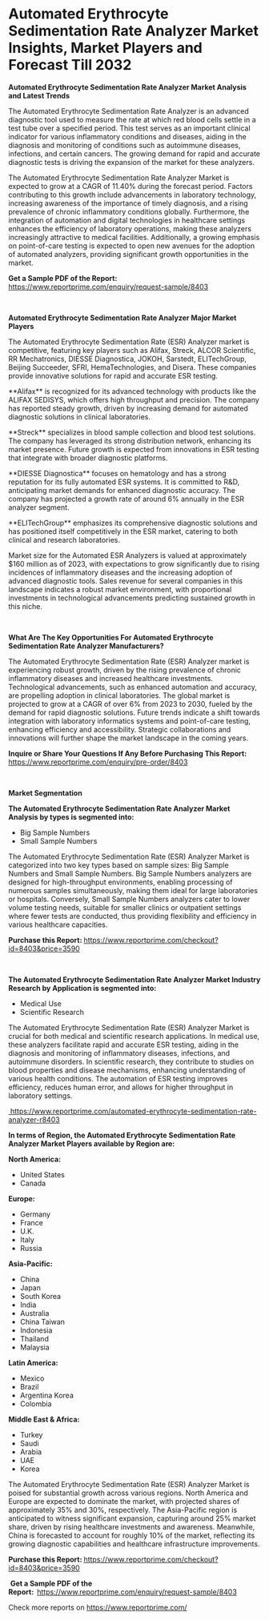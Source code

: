 <p><h1>Automated Erythrocyte Sedimentation Rate Analyzer Market Insights, Market Players and Forecast Till 2032</h1></p><p><strong>Automated Erythrocyte Sedimentation Rate Analyzer Market Analysis and Latest Trends</strong></p>
<p><p>The Automated Erythrocyte Sedimentation Rate Analyzer is an advanced diagnostic tool used to measure the rate at which red blood cells settle in a test tube over a specified period. This test serves as an important clinical indicator for various inflammatory conditions and diseases, aiding in the diagnosis and monitoring of conditions such as autoimmune diseases, infections, and certain cancers. The growing demand for rapid and accurate diagnostic tests is driving the expansion of the market for these analyzers.</p><p>The Automated Erythrocyte Sedimentation Rate Analyzer Market is expected to grow at a CAGR of 11.40% during the forecast period. Factors contributing to this growth include advancements in laboratory technology, increasing awareness of the importance of timely diagnosis, and a rising prevalence of chronic inflammatory conditions globally. Furthermore, the integration of automation and digital technologies in healthcare settings enhances the efficiency of laboratory operations, making these analyzers increasingly attractive to medical facilities. Additionally, a growing emphasis on point-of-care testing is expected to open new avenues for the adoption of automated analyzers, providing significant growth opportunities in the market.</p></p>
<p><strong>Get a Sample PDF of the Report:&nbsp;</strong> <a href="https://www.reportprime.com/enquiry/request-sample/8403?utm_campaign=3317&utm_medium=2&utm_source=Github&utm_content=ia&utm_term=19032025&utm_id=automated-erythrocyte-sedimentation-rate-analyzer">https://www.reportprime.com/enquiry/request-sample/8403</a></p>
<p>&nbsp;</p>
<p><strong>Automated Erythrocyte Sedimentation Rate Analyzer Major Market Players</strong></p>
<p><p>The Automated Erythrocyte Sedimentation Rate (ESR) Analyzer market is competitive, featuring key players such as Alifax, Streck, ALCOR Scientific, RR Mechatronics, DIESSE Diagnostica, JOKOH, Sarstedt, ELITechGroup, Beijing Succeeder, SFRI, HemaTechnologies, and Disera. These companies provide innovative solutions for rapid and accurate ESR testing.</p><p>**Alifax** is recognized for its advanced technology with products like the ALIFAX SEDISYS, which offers high throughput and precision. The company has reported steady growth, driven by increasing demand for automated diagnostic solutions in clinical laboratories. </p><p>**Streck** specializes in blood sample collection and blood test solutions. The company has leveraged its strong distribution network, enhancing its market presence. Future growth is expected from innovations in ESR testing that integrate with broader diagnostic platforms.</p><p>**DIESSE Diagnostica** focuses on hematology and has a strong reputation for its fully automated ESR systems. It is committed to R&D, anticipating market demands for enhanced diagnostic accuracy. The company has projected a growth rate of around 6% annually in the ESR analyzer segment.</p><p>**ELITechGroup** emphasizes its comprehensive diagnostic solutions and has positioned itself competitively in the ESR market, catering to both clinical and research laboratories. </p><p>Market size for the Automated ESR Analyzers is valued at approximately $160 million as of 2023, with expectations to grow significantly due to rising incidences of inflammatory diseases and the increasing adoption of advanced diagnostic tools. Sales revenue for several companies in this landscape indicates a robust market environment, with proportional investments in technological advancements predicting sustained growth in this niche.</p></p>
<p>&nbsp;</p>
<p><strong>What Are The Key Opportunities For Automated Erythrocyte Sedimentation Rate Analyzer Manufacturers?</strong></p>
<p><p>The Automated Erythrocyte Sedimentation Rate (ESR) Analyzer market is experiencing robust growth, driven by the rising prevalence of chronic inflammatory diseases and increased healthcare investments. Technological advancements, such as enhanced automation and accuracy, are propelling adoption in clinical laboratories. The global market is projected to grow at a CAGR of over 6% from 2023 to 2030, fueled by the demand for rapid diagnostic solutions. Future trends indicate a shift towards integration with laboratory informatics systems and point-of-care testing, enhancing efficiency and accessibility. Strategic collaborations and innovations will further shape the market landscape in the coming years.</p></p>
<p><strong>Inquire or Share Your Questions If Any Before Purchasing This Report:</strong> <a href="https://www.reportprime.com/enquiry/pre-order/8403?utm_campaign=3317&utm_medium=2&utm_source=Github&utm_content=ia&utm_term=19032025&utm_id=automated-erythrocyte-sedimentation-rate-analyzer">https://www.reportprime.com/enquiry/pre-order/8403</a></p>
<p>&nbsp;</p>
<p><strong>Market Segmentation</strong></p>
<p><strong>The Automated Erythrocyte Sedimentation Rate Analyzer Market Analysis by types is segmented into:</strong></p>
<p><ul><li>Big Sample Numbers</li><li>Small Sample Numbers</li></ul></p>
<p><p>The Automated Erythrocyte Sedimentation Rate (ESR) Analyzer Market is categorized into two key types based on sample sizes: Big Sample Numbers and Small Sample Numbers. Big Sample Numbers analyzers are designed for high-throughput environments, enabling processing of numerous samples simultaneously, making them ideal for large laboratories or hospitals. Conversely, Small Sample Numbers analyzers cater to lower volume testing needs, suitable for smaller clinics or outpatient settings where fewer tests are conducted, thus providing flexibility and efficiency in various healthcare capacities.</p></p>
<p><strong>Purchase this Report:&nbsp;</strong><a href="https://www.reportprime.com/checkout?id=8403&price=3590&utm_campaign=3317&utm_medium=2&utm_source=Github&utm_content=ia&utm_term=19032025&utm_id=automated-erythrocyte-sedimentation-rate-analyzer">https://www.reportprime.com/checkout?id=8403&price=3590</a></p>
<p>&nbsp;</p>
<p><strong>The Automated Erythrocyte Sedimentation Rate Analyzer Market Industry Research by Application is segmented into:</strong></p>
<p><ul><li>Medical Use</li><li>Scientific Research</li></ul></p>
<p><p>The Automated Erythrocyte Sedimentation Rate (ESR) Analyzer Market is crucial for both medical and scientific research applications. In medical use, these analyzers facilitate rapid and accurate ESR testing, aiding in the diagnosis and monitoring of inflammatory diseases, infections, and autoimmune disorders. In scientific research, they contribute to studies on blood properties and disease mechanisms, enhancing understanding of various health conditions. The automation of ESR testing improves efficiency, reduces human error, and allows for higher throughput in laboratory settings.</p></p>
<p><a href="https://www.reportprime.com/automated-erythrocyte-sedimentation-rate-analyzer-r8403?utm_campaign=3317&utm_medium=2&utm_source=Github&utm_content=ia&utm_term=19032025&utm_id=automated-erythrocyte-sedimentation-rate-analyzer">&nbsp;https://www.reportprime.com/automated-erythrocyte-sedimentation-rate-analyzer-r8403</a></p>
<p><strong>In terms of Region, the Automated Erythrocyte Sedimentation Rate Analyzer Market Players available by Region are:</strong></p>
<p>
    <p> <strong> North America: </strong>
        <ul>
            <li>United States</li>
            <li>Canada</li>
        </ul>
        </p> 
    <p> <strong> Europe: </strong>
        <ul>
            <li>Germany</li>
            <li>France</li>
            <li>U.K.</li>
            <li>Italy</li>
            <li>Russia</li>
        </ul>
        </p> 
    <p> <strong> Asia-Pacific: </strong>
        <ul>
            <li>China</li>
            <li>Japan</li>
            <li>South Korea</li>
            <li>India</li>
            <li>Australia</li>
            <li>China Taiwan</li>
            <li>Indonesia</li>
            <li>Thailand</li>
            <li>Malaysia</li>
        </ul>
        </p> 
    <p> <strong> Latin America: </strong>
        <ul>
            <li>Mexico</li>
            <li>Brazil</li>
            <li>Argentina Korea</li>
            <li>Colombia</li>
        </ul>
        </p> 
    <p> <strong> Middle East & Africa: </strong>
        <ul>
            <li>Turkey</li>
            <li>Saudi</li>
            <li>Arabia</li>
            <li>UAE</li>
            <li>Korea</li>
        </ul>
    </p>
    </p>
<p><p>The Automated Erythrocyte Sedimentation Rate (ESR) Analyzer Market is poised for substantial growth across various regions. North America and Europe are expected to dominate the market, with projected shares of approximately 35% and 30%, respectively. The Asia-Pacific region is anticipated to witness significant expansion, capturing around 25% market share, driven by rising healthcare investments and awareness. Meanwhile, China is forecasted to account for roughly 10% of the market, reflecting its growing diagnostic capabilities and healthcare infrastructure improvements.</p></p>
<p><strong>Purchase this Report: </strong><a href="https://www.reportprime.com/checkout?id=8403&price=3590&utm_campaign=3317&utm_medium=2&utm_source=Github&utm_content=ia&utm_term=19032025&utm_id=automated-erythrocyte-sedimentation-rate-analyzer">https://www.reportprime.com/checkout?id=8403&price=3590</a></p>
<p>&nbsp;<strong>Get a Sample PDF of the Report:&nbsp;&nbsp;</strong><a href="https://www.reportprime.com/enquiry/request-sample/8403?utm_campaign=3317&utm_medium=2&utm_source=Github&utm_content=ia&utm_term=19032025&utm_id=automated-erythrocyte-sedimentation-rate-analyzer">https://www.reportprime.com/enquiry/request-sample/8403</a></p>
<p><strong></strong></p>
<p>Check more reports on <a href="https://www.reportprime.com/?utm_campaign=3317&utm_medium=2&utm_source=Github&utm_content=ia&utm_term=19032025&utm_id=automated-erythrocyte-sedimentation-rate-analyzer">https://www.reportprime.com/</a></p>